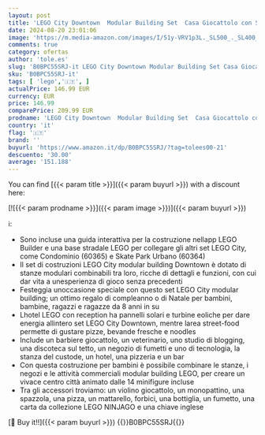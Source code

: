 ```yaml
---
layout: post
title: 'LEGO City Downtown  Modular Building Set  Casa Giocattolo con Stanze Combinabili  Negozio di Giocattoli  Barbiere  Studio Blogging  Hotel  Discoteca sul Tetto e 14 Minifigure 60380'
date: 2024-08-20 23:01:06
image: 'https://m.media-amazon.com/images/I/51y-VRV1p3L._SL500_._SL400_.jpg'
comments: true
category: ofertas
author: 'tole.es'
slug: 'B0BPC55SRJ-it LEGO City Downtown Modular Building Set Casa Giocattolo...'
sku: 'B0BPC55SRJ-it'
tags: [ 'lego','🇮🇹', ]
actualPrice: 146.99 EUR
currency: EUR
price: 146.99
comparePrice: 209.99 EUR
prodname: 'LEGO City Downtown  Modular Building Set  Casa Giocattolo con Stanze Combinabili  Negozio di Giocattoli  Barbiere  Studio Blogging  Hotel  Discoteca sul Tetto e 14 Minifigure 60380'
country: 'it'
flag: '🇮🇹'
brand: ''
buyurl: 'https://www.amazon.it/dp/B0BPC55SRJ/?tag=tolees00-21'
descuento: '30.00'
average: '151.188'
---
```


You can find [{{< param title >}}]({{< param buyurl >}}) with a discount here:

[![{{< param prodname >}}]({{< param image >}})]({{< param buyurl >}})

ℹ️:

- Sono incluse una guida interattiva per la costruzione nellapp LEGO Builder e una base stradale LEGO per collegare gli altri set LEGO City, come Condominio (60365) e Skate Park Urbano (60364)
- Il set di costruzioni LEGO City modular building Downtown è dotato di stanze modulari combinabili tra loro, ricche di dettagli e funzioni, con cui dar vita a unesperienza di gioco senza precedenti
- Festeggia unoccasione speciale con questo set LEGO City modular building; un ottimo regalo di compleanno o di Natale per bambini, bambine, ragazzi e ragazze da 8 anni in su
- Lhotel LEGO con reception ha pannelli solari e turbine eoliche per dare energia allintero set LEGO City Downtown, mentre larea street-food permette di gustare pizze, bevande fresche e noodles
- Include un barbiere giocattolo, un veterinario, uno studio di blogging, una discoteca sul tetto, un negozio di fumetti e uno di tecnologia, la stanza del custode, un hotel, una pizzeria e un bar
- Con questa costruzione per bambini è possibile combinare le stanze, i negozi e le attività commerciali modular building LEGO, per creare un vivace centro città animato dalle 14 minifigure incluse
- Tra gli accessori troviamo: un violino giocattolo, un monopattino, una spazzola, una pizza, un mattarello, forbici, una bottiglia, un fumetto, una carta da collezione LEGO NINJAGO e una chiave inglese

[🛒 Buy it!!]({{< param buyurl >}})
{{<world>}}B0BPC55SRJ{{</world>}}
